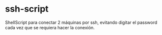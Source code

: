 ssh-script
==========

ShellScript para conectar 2 máquinas por ssh, evitando digitar el password cada vez que se requiera hacer la conexión.
